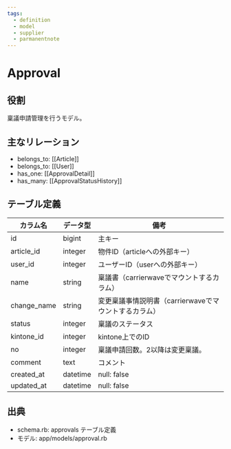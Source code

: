 ```yaml
---
tags:
  - definition
  - model
  - supplier
  - parmanentnote
---
```


# Approval

## 役割
稟議申請管理を行うモデル。

## 主なリレーション
- belongs_to: [[Article]]
- belongs_to: [[User]]
- has_one: [[ApprovalDetail]]
- has_many: [[ApprovalStatusHistory]]

## テーブル定義

| カラム名 | データ型 | 備考 |
|---|---|---|
| id | bigint | 主キー |
| article_id | integer | 物件ID（articleへの外部キー） |
| user_id | integer | ユーザーID（userへの外部キー） |
| name | string | 稟議書（carrierwaveでマウントするカラム） |
| change_name | string | 変更稟議事情説明書（carrierwaveでマウントするカラム） |
| status | integer | 稟議のステータス |
| kintone_id | integer | kintone上でのID |
| no | integer | 稟議申請回数。2以降は変更稟議。 |
| comment | text | コメント |
| created_at | datetime | null: false |
| updated_at | datetime | null: false |

## 出典
- schema.rb: approvals テーブル定義
- モデル: app/models/approval.rb 